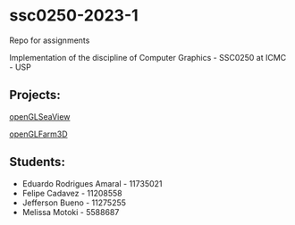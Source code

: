 # ssc0250-2023-1

Repo for assignments

Implementation of the discipline of Computer Graphics - SSC0250 at ICMC - USP

## Projects:

[openGLSeaView](t1/README.md)

[openGLFarm3D](t2/README.md)

## Students:

- Eduardo Rodrigues Amaral - 11735021
- Felipe Cadavez - 11208558
- Jefferson Bueno - 11275255
- Melissa Motoki - 5588687
